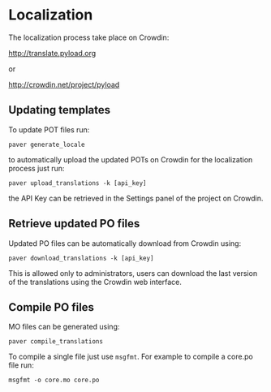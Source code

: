 # Localization

The localization process take place on Crowdin:

http://translate.pyload.org

or

http://crowdin.net/project/pyload

## Updating templates

To update POT files run:

`paver generate_locale`

to automatically upload the updated POTs on Crowdin for the localization process just run:

`paver upload_translations -k [api_key]`

the API Key can be retrieved in the Settings panel of the project on Crowdin.

## Retrieve updated PO files

Updated PO files can be automatically download from Crowdin using:

`paver download_translations -k [api_key]`

This is allowed only to administrators, users can download the last version of the translations using the Crowdin web interface.

## Compile PO files

MO files can be generated using:

`paver compile_translations`

To compile a single file just use `msgfmt`. For example to compile a core.po file run:

`msgfmt -o core.mo core.po`
